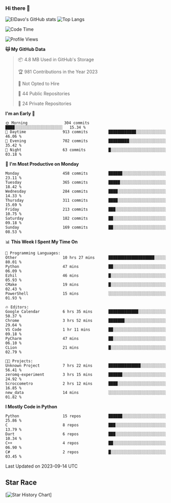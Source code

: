 ### Hi there 👋
![ElDavo's GitHub stats](https://github-readme-stats.vercel.app/api?username=ElDavoo&show_icons=true&theme=chartreuse-dark)
![Top Langs](https://github-readme-stats.vercel.app/api/top-langs/?username=ElDavoo&theme=chartreuse-dark&layout=compact)

<!--START_SECTION:waka-->
![Code Time](http://img.shields.io/badge/Code%20Time-394%20hrs%2013%20mins-blue)

![Profile Views](http://img.shields.io/badge/Profile%20Views-1-blue)

**🐱 My GitHub Data** 

> 📦 4.8 MB Used in GitHub's Storage 
 > 
> 🏆 981 Contributions in the Year 2023
 > 
> 🚫 Not Opted to Hire
 > 
> 📜 44 Public Repositories 
 > 
> 🔑 24 Private Repositories 
 > 
**I'm an Early 🐤** 

```text
🌞 Morning                304 commits         ████░░░░░░░░░░░░░░░░░░░░░   15.34 % 
🌆 Daytime                913 commits         ████████████░░░░░░░░░░░░░   46.06 % 
🌃 Evening                702 commits         █████████░░░░░░░░░░░░░░░░   35.42 % 
🌙 Night                  63 commits          █░░░░░░░░░░░░░░░░░░░░░░░░   03.18 % 
```
📅 **I'm Most Productive on Monday** 

```text
Monday                   458 commits         ██████░░░░░░░░░░░░░░░░░░░   23.11 % 
Tuesday                  365 commits         █████░░░░░░░░░░░░░░░░░░░░   18.42 % 
Wednesday                284 commits         ████░░░░░░░░░░░░░░░░░░░░░   14.33 % 
Thursday                 311 commits         ████░░░░░░░░░░░░░░░░░░░░░   15.69 % 
Friday                   213 commits         ███░░░░░░░░░░░░░░░░░░░░░░   10.75 % 
Saturday                 182 commits         ██░░░░░░░░░░░░░░░░░░░░░░░   09.18 % 
Sunday                   169 commits         ██░░░░░░░░░░░░░░░░░░░░░░░   08.53 % 
```


📊 **This Week I Spent My Time On** 

```text
💬 Programming Languages: 
Other                    10 hrs 27 mins      ████████████████████░░░░░   80.01 % 
Python                   47 mins             ██░░░░░░░░░░░░░░░░░░░░░░░   06.09 % 
Ezhil                    46 mins             █░░░░░░░░░░░░░░░░░░░░░░░░   05.93 % 
CMake                    19 mins             █░░░░░░░░░░░░░░░░░░░░░░░░   02.43 % 
PowerShell               15 mins             ░░░░░░░░░░░░░░░░░░░░░░░░░   01.93 % 

🔥 Editors: 
Google Calendar          6 hrs 35 mins       █████████████░░░░░░░░░░░░   50.37 % 
Chrome                   3 hrs 52 mins       ███████░░░░░░░░░░░░░░░░░░   29.64 % 
VS Code                  1 hr 11 mins        ██░░░░░░░░░░░░░░░░░░░░░░░   09.18 % 
PyCharm                  47 mins             ██░░░░░░░░░░░░░░░░░░░░░░░   06.10 % 
CLion                    21 mins             █░░░░░░░░░░░░░░░░░░░░░░░░   02.79 % 

🐱‍💻 Projects: 
Unknown Project          7 hrs 22 mins       ██████████████░░░░░░░░░░░   56.41 % 
zeromq-experiment        3 hrs 15 mins       ██████░░░░░░░░░░░░░░░░░░░   24.92 % 
Scroccometro             2 hrs 12 mins       ████░░░░░░░░░░░░░░░░░░░░░   16.85 % 
new_data                 14 mins             ░░░░░░░░░░░░░░░░░░░░░░░░░   01.82 % 
```

**I Mostly Code in Python** 

```text
Python                   15 repos            ██████░░░░░░░░░░░░░░░░░░░   25.86 % 
C                        8 repos             ███░░░░░░░░░░░░░░░░░░░░░░   13.79 % 
Dart                     6 repos             ███░░░░░░░░░░░░░░░░░░░░░░   10.34 % 
C++                      4 repos             ██░░░░░░░░░░░░░░░░░░░░░░░   06.90 % 
C#                       2 repos             █░░░░░░░░░░░░░░░░░░░░░░░░   03.45 % 
```




 Last Updated on 2023-09-14 UTC
<!--END_SECTION:waka-->

## Star Race

[![Star History Chart](https://api.star-history.com/svg?repos=ElDavoo/WhatsApp-Crypt14-Crypt15-Decrypter,ElDavoo/TuringOS,EliteAndroidApps/WhatsApp-Crypt12-Decrypter,KnugiHK/Whatsapp-Chat-Exporter&type=Date)]
